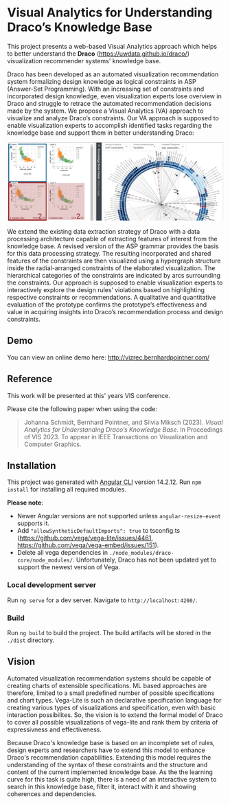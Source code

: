 # Visual Analytics for Understanding Draco’s Knowledge Base

This project presents a web-based Visual Analytics approach which helps to better understand the **Draco** (<https://uwdata.github.io/draco/>) visualization recommender systems' knowledge base.

Draco has been developed as an automated visualization recommendation system formalizing design knowledge as logical constraints in ASP (Answer-Set Programming). With an increasing set of constraints and incorporated design knowledge, even visualization experts lose overview in Draco and struggle to retrace the automated recommendation decisions made by the system. We propose a Visual Analytics (VA) approach to visualize and analyze Draco’s constraints. Our VA approach is supposed to enable visualization experts to accomplish identified tasks regarding the knowledge base and support them in better understanding Draco:

![Teaser](https://github.com/vrvis/vis_draco_kb/raw/main/teaser.png?raw=true)

We extend the existing data extraction strategy of Draco with a data processing architecture capable of extracting features of interest from the knowledge base. A revised version of the ASP grammar provides the basis for this data processing strategy. The resulting incorporated and shared features of the constraints are then visualized using a hypergraph structure inside the radial-arranged constraints of the elaborated visualization. The hierarchical categories of the constraints are indicated by arcs surrounding the constraints. Our approach is supposed to enable visualization experts to interactively explore the design rules’ violations based on highlighting respective constraints or recommendations. A qualitative and quantitative evaluation of the prototype confirms the prototype’s effectiveness and value in acquiring insights into Draco’s recommendation process and design constraints.


## Demo

You can view an online demo here:
<http://vizrec.bernhardpointner.com/>


## Reference

This work will be presented at this' years VIS conference.

Please cite the following paper when using the code:

> Johanna Schmidt, Bernhard Pointner, and Silvia Miksch (2023).
> *Visual Analytics for Understanding Draco’s Knowledge Base*.
> In Proceedings of VIS 2023. To appear in IEEE Transactions on Visualization and Computer Graphics.


## Installation

This project was generated with [Angular CLI](https://github.com/angular/angular-cli) version 14.2.12. Run `npm install` for installing all required modules.

**Please note**:
* Newer Angular versions are not supported unless `angular-resize-event` supports it.
* Add `"allowSyntheticDefaultImports": true` to tsconfig.ts (https://github.com/vega/vega-lite/issues/4461, https://github.com/vega/vega-embed/issues/151).
* Delete all vega dependencies in `./node_modules/draco-core/node_modules/`. Unfortunately, Draco has not been updated yet to support the newest version of Vega.

### Local development server

Run `ng serve` for a dev server. Navigate to `http://localhost:4200/`.

### Build

Run `ng build` to build the project. The build artifacts will be stored in the `./dist` directory.


## Vision
Automated visualization recommendation systems should be capable of creating charts of extensible specifications. ML based approaches are therefore, limited to a small predefined number of possible specifications and chart types. Vega-Lite is such an declarative specification language for creating various types of visualizations and specification, even with basic interaction possibilites. So, the vision is to extend the formal model of Draco to cover all possible visualizations of vega-lite and rank them by criteria of expressivness and effectiveness.

Because Draco's knowledge base is based on an incomplete set of rules, design experts and researchers have to extend this model to enhance Draco's recommendation capabilities. Extending this model requires the understanding of the syntax of these constraints and the structure and content of the current implemented knowledge base. As the the learning curve for this task is quite high, there is a need of an interactive system to search in this knowledge base, filter it, interact with it and showing coherences and dependencies.
